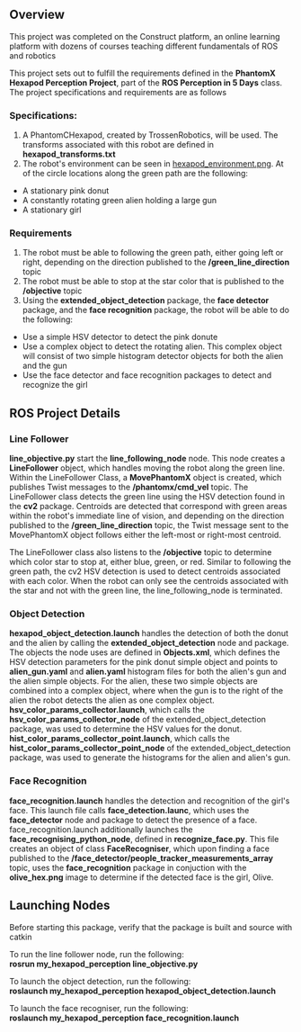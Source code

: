 ## Overview 

This project was completed on the Construct platform, an online learning platform with dozens of courses teaching different fundamentals of ROS and robotics

This project sets out to fulfill the requirements defined in the **PhantomX Hexapod Perception Project**, part of the **ROS Perception in 5 Days** class. The project specifications and requirements are as follows

### Specifications: 
1. A PhantomCHexapod, created by TrossenRobotics, will be used. The transforms associated with this robot are defined in **hexapod_transforms.txt**
2. The robot's environment can be seen in [hexapod_environment.png](hexapod_environment.png). At of the circle locations along the green path are the following:
  - A stationary pink donut
  - A constantly rotating green alien holding a large gun
  - A stationary girl

### Requirements
1. The robot must be able to following the green path, either going left or right, depending on the direction published to the **/green_line_direction** topic
2. The robot must be able to stop at the star color that is published to the **/objective** topic
3. Using the **extended_object_detection** package, the **face detector** package, and the **face recognition** package, the robot will be able to do the following:
  - Use a simple HSV detector to detect the pink donute
  - Use a complex object to detect the rotating alien. This complex object will consist of two simple histogram detector objects for both the alien and the gun
  - Use the face detector and face recognition packages to detect and recognize the girl


## ROS Project Details

### Line Follower

**line_objective.py** start the **line_following_node** node. This node creates a **LineFollower** object, which handles moving the robot along the green line. Within the LineFollower Class, a **MovePhantomX** object is created, 
which publishes Twist messages to the **/phantomx/cmd_vel** topic. The LineFollower class detects the green line using the HSV detection found in the **cv2** package. Centroids are detected that correspond with green 
areas within the robot's immediate line of vision, and depending on the direction published to the **/green_line_direction** topic, the Twist message sent to the MovePhantomX object follows either the left-most or
right-most centroid. 

The LineFollower class also listens to the **/objective** topic to determine which color star to stop at, either blue, green, or red. Similar to following the green path, the cv2 HSV detection is used to detect centroids 
associated with each color. When the robot can only see the centroids associated with the star and not with the green line, the line_following_node is terminated.

### Object Detection

**hexapod_object_detection.launch** handles the detection of both the donut and the alien by calling the **extended_object_detection** node and package. The objects the node uses are defined in **Objects.xml**, which defines the HSV
detection parameters for the pink donut simple object and points to **alien_gun.yaml** and **alien.yaml** histogram files for both the alien's gun and the alien simple objects. For the alien, these two simple objects 
are combined into a complex object, where when the gun is to the right of the alien the robot detects the alien as one complex object. **hsv_color_params_collector.launch**, which calls the **hsv_color_params_collector_node**
of the extended_object_detection package, was used to determine the HSV values for the donut. **hist_color_params_collector_point.launch**, which calls the **hist_color_params_collector_point_node** of the extended_object_detection package, 
was used to generate the histograms for the alien and alien's gun. 

### Face Recognition

**face_recognition.launch** handles the detection and recognition of the girl's face. This launch file calls **face_detection.launc**, which uses the **face_detector** node and package to detect the presence of a face. 
face_recognition.launch additionally launches the **face_recognising_python_node**, defined in **recognize_face.py**. This file creates an object of class **FaceRecogniser**, which upon finding a face published to the 
**/face_detector/people_tracker_measurements_array** topic, uses the **face_recognition** package in conjuction with the **olive_hex.png** image to determine if the detected face is the girl, Olive. 

## Launching Nodes

Before starting this package, verify that the package is built and source with catkin

To run the line follower node, run the following:</br>
**rosrun my_hexapod_perception line_objective.py**

To launch the object detection, run the following:</br>
**roslaunch my_hexapod_perception hexapod_object_detection.launch**

To launch the face recogniser, run the following:</br>
**roslaunch my_hexapod_perception face_recognition.launch**